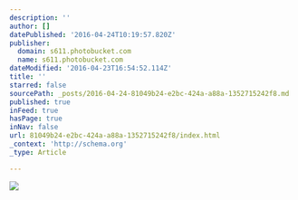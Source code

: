 ```yaml
---
description: ''
author: []
datePublished: '2016-04-24T10:19:57.820Z'
publisher:
  domain: s611.photobucket.com
  name: s611.photobucket.com
dateModified: '2016-04-23T16:54:52.114Z'
title: ''
starred: false
sourcePath: _posts/2016-04-24-81049b24-e2bc-424a-a88a-1352715242f8.md
published: true
inFeed: true
hasPage: true
inNav: false
url: 81049b24-e2bc-424a-a88a-1352715242f8/index.html
_context: 'http://schema.org'
_type: Article

---
```

![](http://i611.photobucket.com/albums/tt191/Leda_Grace_Rasmussen/2016-04-21%2020.29.15_zps00o3yy8g.jpg?1461429577970&1461429588771&1461429602723&1461429624430)